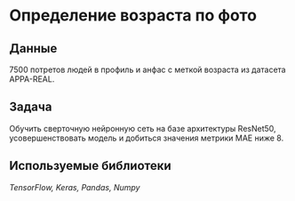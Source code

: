 # Определение возраста по фото

## Данные

7500 потретов людей в профиль и анфас с меткой возраста из датасета APPA-REAL.

## Задача

Обучить сверточную нейронную сеть на базе архитектуры ResNet50, усовершенствовать модель и добиться значения метрики MAE ниже 8.
## Используемые библиотеки
*TensorFlow, Keras, Pandas, Numpy*
